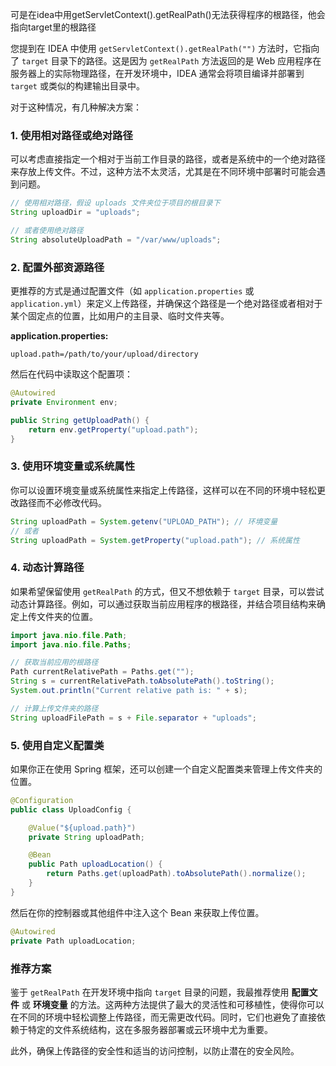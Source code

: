 可是在idea中用getServletContext().getRealPath()无法获得程序的根路径，他会指向target里的根路径

您提到在 IDEA 中使用 `getServletContext().getRealPath("")` 方法时，它指向了 `target` 目录下的路径。这是因为 `getRealPath` 方法返回的是 Web 应用程序在服务器上的实际物理路径，在开发环境中，IDEA 通常会将项目编译并部署到 `target` 或类似的构建输出目录中。

对于这种情况，有几种解决方案：

### 1. 使用相对路径或绝对路径

可以考虑直接指定一个相对于当前工作目录的路径，或者是系统中的一个绝对路径来存放上传文件。不过，这种方法不太灵活，尤其是在不同环境中部署时可能会遇到问题。

```java
// 使用相对路径，假设 uploads 文件夹位于项目的根目录下
String uploadDir = "uploads";

// 或者使用绝对路径
String absoluteUploadPath = "/var/www/uploads";
```

### 2. 配置外部资源路径

更推荐的方式是通过配置文件（如 `application.properties` 或 `application.yml`）来定义上传路径，并确保这个路径是一个绝对路径或者相对于某个固定点的位置，比如用户的主目录、临时文件夹等。

**application.properties:**
```properties
upload.path=/path/to/your/upload/directory
```

然后在代码中读取这个配置项：

```java
@Autowired
private Environment env;

public String getUploadPath() {
    return env.getProperty("upload.path");
}
```

### 3. 使用环境变量或系统属性

你可以设置环境变量或系统属性来指定上传路径，这样可以在不同的环境中轻松更改路径而不必修改代码。

```java
String uploadPath = System.getenv("UPLOAD_PATH"); // 环境变量
// 或者
String uploadPath = System.getProperty("upload.path"); // 系统属性
```

### 4. 动态计算路径

如果希望保留使用 `getRealPath` 的方式，但又不想依赖于 `target` 目录，可以尝试动态计算路径。例如，可以通过获取当前应用程序的根路径，并结合项目结构来确定上传文件夹的位置。

```java
import java.nio.file.Path;
import java.nio.file.Paths;

// 获取当前应用的根路径
Path currentRelativePath = Paths.get("");
String s = currentRelativePath.toAbsolutePath().toString();
System.out.println("Current relative path is: " + s);

// 计算上传文件夹的路径
String uploadFilePath = s + File.separator + "uploads";
```

### 5. 使用自定义配置类

如果你正在使用 Spring 框架，还可以创建一个自定义配置类来管理上传文件夹的位置。

```java
@Configuration
public class UploadConfig {

    @Value("${upload.path}")
    private String uploadPath;

    @Bean
    public Path uploadLocation() {
        return Paths.get(uploadPath).toAbsolutePath().normalize();
    }
}
```

然后在你的控制器或其他组件中注入这个 Bean 来获取上传位置。

```java
@Autowired
private Path uploadLocation;
```

### 推荐方案

鉴于 `getRealPath` 在开发环境中指向 `target` 目录的问题，我最推荐使用 **配置文件** 或 **环境变量** 的方法。这两种方法提供了最大的灵活性和可移植性，使得你可以在不同的环境中轻松调整上传路径，而无需更改代码。同时，它们也避免了直接依赖于特定的文件系统结构，这在多服务器部署或云环境中尤为重要。

此外，确保上传路径的安全性和适当的访问控制，以防止潜在的安全风险。